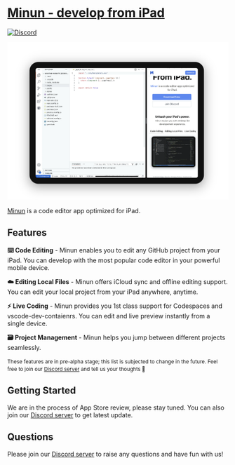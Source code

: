 <div>

<h1 style="">
<a href="https://minun.dev">
Minun - develop from iPad
</a>
</h1>

</div>

[![Discord](https://img.shields.io/discord/953913554925412372)](https://discord.gg/VcvSQBSdQm)


<div>
<img src="https://raw.githubusercontent.com/surreyhq/community/main/assets/screenshot-live-coding-2.png">
<div>

[Minun][minun-dev] is a code editor app optimized for iPad.

## Features

**⌨️ Code Editing** - Minun enables you to edit any GitHub project from your iPad. You can develop with the most popular code editor in your powerful mobile device.

**☁️ Editing Local Files** - Minun offers iCloud sync and offline editing support. You can edit your local project from your iPad anywhere, anytime.

**⚡️ Live Coding** - Minun provides you 1st class support for Codespaces and vscode-dev-contaienrs. You can edit and live preview instantly from a single device.

**🗃 Project Management** - Minun helps you jump between different projects seamlessly.

<small>These features are in pre-alpha stage; this list is subjected to change in the future. Feel free to join our [Discord server][discord-invitation] and tell us your thoughts 🙌</small>


## Getting Started

We are in the process of App Store review, please stay tuned. You can also join our [Discord server][discord-invitation] to get latest update.

## Questions

Please join our [Discord server][discord-invitation] to raise any questions and have fun with us!

[minun-dev]: https://minun.dev
[discord-invitation]: https://discord.gg/VcvSQBSdQm